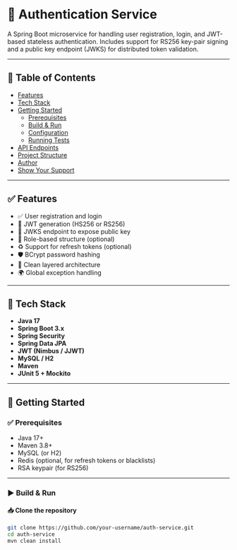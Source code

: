 # 🔐 Authentication Service

A Spring Boot microservice for handling user registration, login, and JWT-based stateless authentication. Includes support for RS256 key-pair signing and a public key endpoint (JWKS) for distributed token validation.

---

## 📌 Table of Contents

- [Features](#-features)
- [Tech Stack](#-tech-stack)
- [Getting Started](#-getting-started)
  - [Prerequisites](#-prerequisites)
  - [Build & Run](#-build--run)
  - [Configuration](#-configuration)
  - [Running Tests](#-running-tests)
- [API Endpoints](#-api-endpoints)
- [Project Structure](#-project-structure)
- [Author](#-author)
- [Show Your Support](#-show-your-support)

---

## ✅ Features

- ✅ User registration and login
- 🔐 JWT generation (HS256 or RS256)
- 🔑 JWKS endpoint to expose public key
- 🧾 Role-based structure (optional)
- ♻️ Support for refresh tokens (optional)
- 🛡️ BCrypt password hashing
- 🧱 Clean layered architecture
- 🌍 Global exception handling

---

## 🧰 Tech Stack

- **Java 17**
- **Spring Boot 3.x**
- **Spring Security**
- **Spring Data JPA**
- **JWT (Nimbus / JJWT)**
- **MySQL / H2**
- **Maven**
- **JUnit 5 + Mockito**

---

## 🚀 Getting Started

### ✅ Prerequisites

- Java 17+
- Maven 3.8+
- MySQL (or H2)
- Redis (optional, for refresh tokens or blacklists)
- RSA keypair (for RS256)

---

### ▶️ Build & Run

#### 📥 Clone the repository

```bash
git clone https://github.com/your-username/auth-service.git
cd auth-service
mvn clean install

